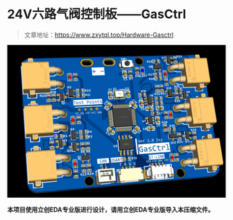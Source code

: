 # 24V六路气阀控制板——GasCtrl
> 文章地址：https://www.zxytql.top/Hardware-Gasctrl
>

![3D-view](./3D-view.png)

**本项目使用立创EDA专业版进行设计，请用立创EDA专业版导入本压缩文件。**
